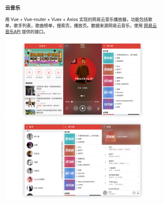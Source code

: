 ### 云音乐

用 Vue + Vue-router + Vuex + Axios 实现的网易云音乐播放器，功能包括歌单，歌手列表，歌曲榜单，搜索页，播放页。数据来源网易云音乐，使用 [网易云音乐API](https://binaryify.github.io/NeteaseCloudMusicApi/#/) 提供的接口。

![](readme_img/img.png)
![](readme_img/img2.png)
